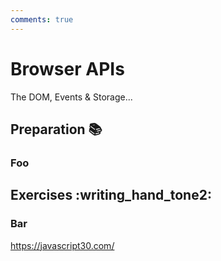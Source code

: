 ```yaml
---
comments: true
---
```


# Browser APIs

The DOM, Events & Storage...

## Preparation :books:

### Foo

## Exercises :writing_hand_tone2:

### Bar

https://javascript30.com/